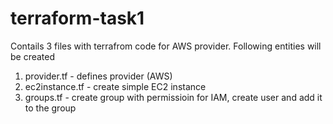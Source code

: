 # terraform-task1

Contails 3 files with terrafrom code for AWS provider. Following entities will be created
1) provider.tf - defines provider (AWS)
2) ec2instance.tf - create simple EC2 instance
3) groups.tf - create group with permissioin for IAM, create user and add it to the group